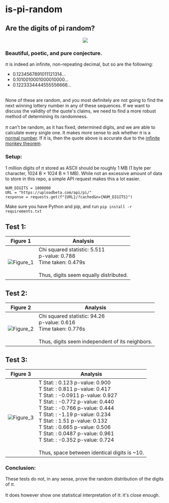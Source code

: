 # is-pi-random
## **Are the digits of pi random?**
<p align="center">
  <img src="https://user-images.githubusercontent.com/56771911/173252966-3d55c281-0fab-44fb-a80b-1f19281f3cc4.png">
</p>

### Beautiful, poetic, and pure conjecture. <br>
$\pi$ is indeed an infinite, non-repeating decimal, but so are the following:
- 0.1234567891011121314...
- 0.1010010001000010000...
- 0.1223334444555556666...

<br>None of these are random, and you most definitely are not going to find the next winning lottery number in any of these sequences. If we want to discuss the validity of the quote's claims, we need to find a more robust method of determining its randomness. <br><br>
$\pi$ can't be random, as it has fixed, determined digits, and we are able to calculate every single one. It makes more sense to ask whether $\pi$ is a [normal number](https://en.wikipedia.org/wiki/Normal_number). If it is, then the quote above is accurate due to the [infinite monkey theorem](https://en.wikipedia.org/wiki/Infinite_monkey_theorem#:~:text=The%20infinite%20monkey%20theorem%20states,an%20infinite%20number%20of%20times).<br>
### Setup:
1 million digits of $\pi$ stored as ASCII should be roughly 1 MB (1 byte per character, 1024 B $\times$ 1024 B $\approx$ 1 MB).
While not an excessive amount of data to store in this repo, a simple API request makes this a lot easier.
```
NUM_DIGITS = 1000000
URL = "https://uploadbeta.com/api/pi/"
response = requests.get(f"{URL}/?cached&n={NUM_DIGITS}")
```
Make sure you have Python and pip, and run ```pip install -r requirements.txt```

## Test 1: 

| Figure 1                                                                                                           | Analysis                                                                                                               |
| ------------------------------------------------------------------------------------------------------------------ | ---------------------------------------------------------------------------------------------------------------------- |
| ![Figure_1](https://user-images.githubusercontent.com/56771911/173251186-a2a10ae7-df9d-48bc-9984-b9bd21ba3b1a.png) | Chi squared statistic: 5.511 <br> p-value: 0.788<br>Time taken: 0.479s <br><br> Thus, digits seem equally distributed. |


## Test 2:
| Figure 2                                                                                                           | Analysis                                                                                                                        |
| ------------------------------------------------------------------------------------------------------------------ | ------------------------------------------------------------------------------------------------------------------------------- |
| ![Figure_2](https://user-images.githubusercontent.com/56771911/173251188-0f45291b-154e-41e8-922f-848a94a83da6.png) | Chi squared statistic: 94.26  <br>p-value: 0.616<br>Time taken: 0.776s <br><br> Thus, digits seem independent of its neighbors. |

## Test 3:
| Figure 3                                                                                                           | Analysis                                                                                                                                                                                                                                                                                                                                                                                                                                                                                                         |
| ------------------------------------------------------------------------------------------------------------------ | ---------------------------------------------------------------------------------------------------------------------------------------------------------------------------------------------------------------------------------------------------------------------------------------------------------------------------------------------------------------------------------------------------------------------------------------------------------------------------------------------------------------- |
| ![Figure_3](https://user-images.githubusercontent.com/56771911/173251189-c3579f52-c606-43e3-8521-4af8990eb0ee.png) | T Stat:         : 0.123  p-value: 0.900 <br>T Stat:         : 0.811    p-value: 0.417<br>T Stat:         : -0.0911  p-value: 0.927<br>T Stat:         : -0.772   p-value: 0.440<br>T Stat:         : -0.766   p-value: 0.444<br>T Stat:         : -1.19   p-value: 0.234<br>T Stat:         : 1.51      p-value: 0.132<br>T Stat:         : 0.665    p-value: 0.506<br>T Stat:         : 0.0487   p-value: 0.961<br>T Stat:         : -0.352  p-value: 0.724<br><br>Thus, space between identical digits is ~10. |

### Conclusion:
These tests do not, in any sense, prove the random distribution of the digits of $\pi$. <br><br>It does however show one statistical interpretation of it: it's close enough.
